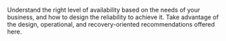Understand the right level of availability based on the needs of your business, and how to design the reliability to achieve it. Take advantage of the design, operational, and recovery-oriented recommendations offered here.
